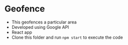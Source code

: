 # Geofence
- This geofences a particular area
- Developed using Google API
- React app
- Clone this folder and run `npm start` to execute the code